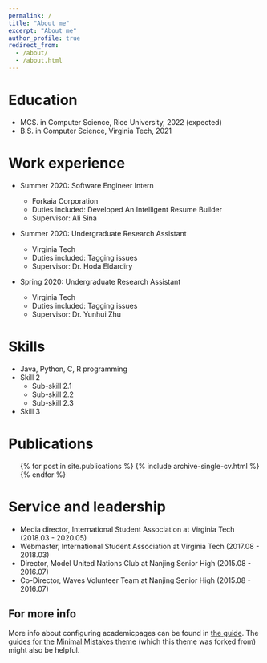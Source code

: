 ```yaml
---
permalink: /
title: "About me"
excerpt: "About me"
author_profile: true
redirect_from: 
  - /about/
  - /about.html
---
```


Education
======
* MCS. in Computer Science, Rice University, 2022 (expected)
* B.S. in Computer Science, Virginia Tech, 2021

Work experience
======
* Summer 2020: Software Engineer Intern
  * Forkaia Corporation
  * Duties included: Developed An Intelligent Resume Builder
  * Supervisor: Ali Sina
  
* Summer 2020: Undergraduate Research Assistant
  * Virginia Tech
  * Duties included: Tagging issues
  * Supervisor: Dr. Hoda Eldardiry

* Spring 2020: Undergraduate Research Assistant
  * Virginia Tech
  * Duties included: Tagging issues
  * Supervisor: Dr. Yunhui Zhu
  
Skills
======
* Java, Python, C, R programming
* Skill 2
  * Sub-skill 2.1
  * Sub-skill 2.2
  * Sub-skill 2.3
* Skill 3

Publications
======
  <ul>{% for post in site.publications %}
    {% include archive-single-cv.html %}
  {% endfor %}</ul>
  
  
Service and leadership
======
* Media director, International Student Association at Virginia Tech (2018.03 - 2020.05)
* Webmaster, International Student Association at Virginia Tech (2017.08 - 2018.03)
* Director, Model United Nations Club at Nanjing Senior High (2015.08 - 2016.07)
* Co-Director, Waves Volunteer Team at Nanjing Senior High (2015.08 - 2016.07)


For more info
------
More info about configuring academicpages can be found in [the guide](https://academicpages.github.io/markdown/). The [guides for the Minimal Mistakes theme](https://mmistakes.github.io/minimal-mistakes/docs/configuration/) (which this theme was forked from) might also be helpful.
